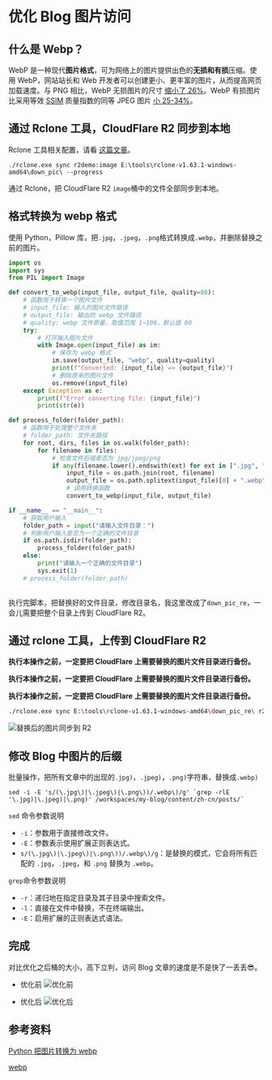 # 优化 Blog 图片访问


## 什么是 Webp？
WebP 是一种现代**图片格式**，可为网络上的图片提供出色的**无损和有损**压缩。使用 WebP，网站站长和 Web 开发者可以创建更小、更丰富的图片，从而提高网页加载速度。与 PNG 相比，WebP 无损图片的尺寸 [缩小了 26%](https://developers.google.com/speed/webp/docs/webp_lossless_alpha_study?hl=zh-cn#results)。WebP 有损图片比采用等效 [SSIM](https://en.wikipedia.org/wiki/Structural_similarity) 质量指数的同等 JPEG 图片 [小 25-34%](https://developers.google.com/speed/webp/docs/webp_study?hl=zh-cn)。

## 通过 Rclone 工具，CloudFlare R2 同步到本地
Rclone 工具相关配置，请看 [这篇文章](https://ericzzz.com/alibaba-cloud-oss-was-migrated-to-cloudflare-r2/#rclone)。

```shell
./rclone.exe sync r2demo:image E:\tools\rclone-v1.63.1-windows-amd64\down_pic\ --progress
```

通过 Rclone，把 CloudFlare R2 `image`桶中的文件全部同步到本地。

## 格式转换为 webp 格式
使用 Python，Pillow 库，把`.jpg`，`.jpeg`，`.png`格式转换成`.webp`，并删除替换之前的图片。

```python
import os
import sys
from PIL import Image

def convert_to_webp(input_file, output_file, quality=80):
    # 函数用于转换一个图片文件
    # input_file: 输入的图片文件路径
    # output_file: 输出的 webp 文件路径
    # quality: webp 文件质量，取值范围 1~100，默认值 80
    try:
        # 打开输入图片文件
        with Image.open(input_file) as im:
            # 保存为 webp 格式
            im.save(output_file, "webp", quality=quality)
            print(f"Converted: {input_file} => {output_file}")
            # 删除原来的图片文件
            os.remove(input_file)
    except Exception as e:
        print(f"Error converting file: {input_file}")
        print(str(e))

def process_folder(folder_path):
    # 函数用于处理整个文件夹
    # folder_path: 文件夹路径
    for root, dirs, files in os.walk(folder_path):
        for filename in files:
            # 检查文件后缀是否为 jpg/jpeg/png
            if any(filename.lower().endswith(ext) for ext in [".jpg", ".jpeg", ".png"]):
                input_file = os.path.join(root, filename)
                output_file = os.path.splitext(input_file)[0] + ".webp"
                # 调用转换函数
                convert_to_webp(input_file, output_file)

if __name__ == "__main__":
    # 获取用户输入
    folder_path = input("请输入文件目录：")
    # 判断用户输入是否为一个正确的文件目录
    if os.path.isdir(folder_path):
        process_folder(folder_path)
    else:
        print("请输入一个正确的文件目录")
        sys.exit(1)
    # process_folder(folder_path)
	  
```
执行完脚本，把替换好的文件目录，修改目录名，我这里改成了`down_pic_re`，一会儿需要把整个目录上传到 CloudFlare R2。

## 通过 rclone 工具，上传到 CloudFlare R2
**执行本操作之前，一定要把 CloudFlare 上需要替换的图片文件目录进行备份。**

**执行本操作之前，一定要把 CloudFlare 上需要替换的图片文件目录进行备份。**

**执行本操作之前，一定要把 CloudFlare 上需要替换的图片文件目录进行备份。**

```bash
./rclone.exe sync E:\tools\rclone-v1.63.1-windows-amd64\down_pic_re\ r2demo:image --progress
```

![替换后的图片同步到 R2](https://image.ericzzz.com/2024/01/31/763e5b0b-c689-4938-9e69-5eecb8456cc9.webp)

## 修改 Blog 中图片的后缀

批量操作，把所有文章中的出现的`.jpg)`，`.jpeg)`，`.png)`字符串，替换成`.webp)`

```shell
sed -i -E 's/(\.jpg\)|\.jpeg\)|\.png\))/.webp\)/g' `grep -rlE '\.jpg)|\.jpeg)|\.png)' /workspaces/my-blog/content/zh-cn/posts/`
```

`sed` 命令参数说明
- `-i`：参数用于直接修改文件。
- `-E`：参数表示使用扩展正则表达式。
- `s/(\.jpg\)|\.jpeg\)|\.png\))/.webp\)/g`：是替换的模式，它会将所有匹配的 `.jpg`，`.jpeg`，和 `.png` 替换为 `.webp`。
  
`grep`命令参数说明
- `-r`：递归地在指定目录及其子目录中搜索文件。
- `-l`：直接在文件中替换，不在终端输出。
- `-E`：启用扩展的正则表达式语法。

## 完成

对比优化之后桶的大小，高下立判，访问 Blog 文章的速度是不是快了一丢丢😎。

- 优化前
![优化前](https://image.ericzzz.com/2024/01/31/73edb196-18b7-428a-ba9d-9acb91b7cb98.webp)

- 优化后
![优化后](https://image.ericzzz.com/2024/01/31/99b318ef-bdb9-42ff-a82b-91e993be78a2.webp)

## 参考资料
[Python 把图片转换为 webp](https://blog.xpdbk.com/post/python-img-to-webp/)

[webp](https://developers.google.com/speed/webp?hl=zh-cn)
